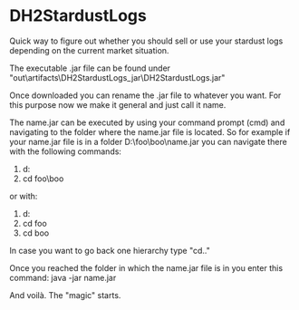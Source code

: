 # DH2StardustLogs
Quick way to figure out whether you should sell or use your stardust logs depending on the current market situation.

The executable .jar file can be found under "out\artifacts\DH2StardustLogs_jar\DH2StardustLogs.jar"

Once downloaded you can rename the .jar file to whatever you want. For this purpose now we make it general and just call it name.

The name.jar can be executed by using your command prompt (cmd) and navigating to the folder where the name.jar file is located. So for example if your name.jar file is in a folder D:\foo\boo\name.jar you can navigate there with the following commands:
  1. d:
  2. cd foo\boo
  
or with:
  1. d:
  2. cd foo
  3. cd boo
  
In case you want to go back one hierarchy type "cd.."
  
Once you reached the folder in which the name.jar file is in you enter this command:
  java -jar name.jar
  
And voilà. The "magic" starts.

